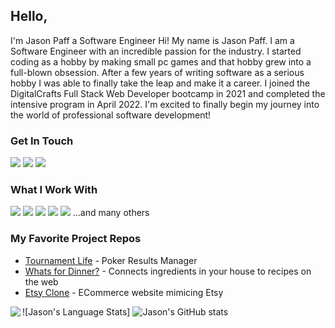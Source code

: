 ## Hello, 
I'm Jason Paff a Software Engineer
Hi! My name is Jason Paff. I am a Software Engineer with an incredible passion for the industry. I started coding as a hobby by making small pc games and that hobby grew into a full-blown obsession. After a few years of writing software as a serious hobby I was able to finally take the leap and make it a career. I joined the DigitalCrafts Full Stack Web Developer bootcamp in 2021 and completed the intensive program in April 2022. I'm excited to finally begin my journey into the world of professional software development!

### Get In Touch
<a href="mailto:jasonpaff@gmail.com"><img src="https://img.shields.io/badge/Gmail-D14836?style=for-the-badge&logo=gmail&logoColor=white"></a> 
<a href="https://www.linkedin.com/in/jason-paff-b67349209/"><img src="https://img.shields.io/badge/LinkedIn-0077B5?style=for-the-badge&logo=linkedin&logoColor=white"></a>
<a href="https://www.jasonpaff.dev"><img src="https://img.shields.io/badge/portfolio-0A0A0A?style=for-the-badge&logo=dev.to&logoColor=white"></a> 

### What I Work With
<img src="https://img.shields.io/badge/JavaScript-F7DF1E?style=for-the-badge&logo=javascript&logoColor=black"> <img src="https://img.shields.io/badge/Node.js-43853D?style=for-the-badge&logo=node.js&logoColor=white"> <img src="https://img.shields.io/badge/HTML5-E34F26?style=for-the-badge&logo=html5&logoColor=white"> <img src="https://img.shields.io/badge/CSS3-1572B6?style=for-the-badge&logo=css3&logoColor=white"> <img src="https://img.shields.io/badge/React-20232A?style=for-the-badge&logo=react&logoColor=61DAFB"> 
...and many others


### My Favorite Project Repos
* <a href="https://github.com/JasonPaff/TournamentLife">Tournament Life</a> - Poker Results Manager
* <a href="https://github.com/JasonPaff/WhatsForDinner">Whats for Dinner?</a> - Connects ingredients in your house to recipes on the web
* <a href="https://github.com/JasonPaff/EtsyClone">Etsy Clone</a> - ECommerce website mimicing Etsy

![Jason's Language Stats]<img align="left" src="https://github-readme-stats.vercel.app/api/top-langs/?username=jasonpaff&layout=compact"/>
![Jason's GitHub stats](https://github-readme-stats.vercel.app/api?username=jasonpaff&show_icons=true&theme=dark)
